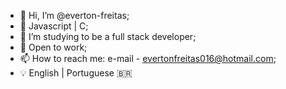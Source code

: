 * 👋 Hi, I’m @everton-freitas;
* 🌱 Javascript | C;
* 💞️ I’m studying to be a full stack developer;
* 👀 Open to work;
* 📫 How to reach me: e-mail - evertonfreitas016@hotmail.com;
* 💡 English | Portuguese 🇧🇷
